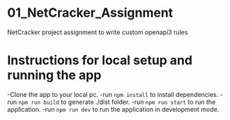 # 01_NetCracker_Assignment
NetCracker project assignment to write custom openapi3 rules
# Instructions for local setup and running the app
-Clone the app to your local pc.
-run `npm install` to install dependencies.
-run `npm run build` to generate ./dist folder.
-run `npm run start` to run the application.
-run `npm run dev` to run the application in development mode.
